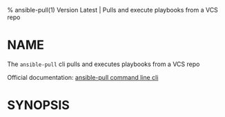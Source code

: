 % ansible-pull(1) Version Latest | Pulls and execute playbooks from a VCS repo

# NAME

The `ansible-pull` cli pulls and executes playbooks from a VCS repo

Official documentation: [ansible-pull command line cli](https://docs.ansible.com/ansible/latest/cli/ansible-pull.html)

# SYNOPSIS

```bash${SYNOPSIS}
```